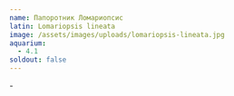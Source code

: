 ```yaml
---
name: Папоротник Ломариопсис
latin: Lomariopsis lineata
image: /assets/images/uploads/lomariopsis-lineata.jpg
aquarium:
  - 4.1
soldout: false
---
```

\-
